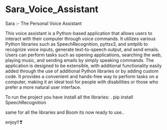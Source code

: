 # Sara_Voice_Assistant
Sara :- The Personal Voice Assistant

This voice assistant is a Python-based application that allows users to interact with their computer through voice commands. It utilizes various Python libraries such as SpeechRecognition, pyttsx3, and smtplib to recognize voice inputs, generate text-to-speech output, and send emails. Users can perform tasks such as opening applications, searching the web, playing music, and sending emails by simply speaking commands. The application is designed to be extensible, with additional functionality easily added through the use of additional Python libraries or by adding custom code. It provides a convenient and hands-free way to perform tasks on a computer, making it an ideal tool for people with disabilities or those who prefer a more natural user interface.


To run the project you have install all the libraries:
. pip install SpeechRecognition

same for all the libraries and Boom its now ready to use..




enjoy!!❣
